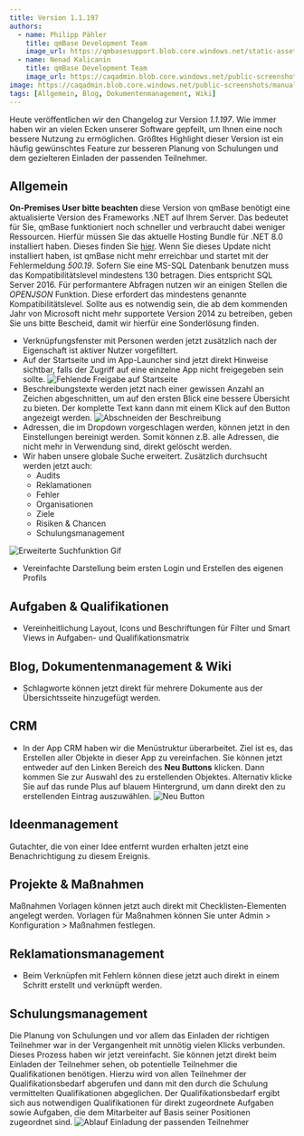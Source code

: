 ```yaml
---
title: Version 1.1.197
authors:
  - name: Philipp Pähler
    title: qmBase Development Team
    image_url: https://qmbasesupport.blob.core.windows.net/static-assets/img/persons/paehler_round.png
  - name: Nenad Kalicanin
    title: qmBase Development Team
    image_url: https://caqadmin.blob.core.windows.net/public-screenshots/manual-screenshots/nenad-profilePicture.jpg
image: https://caqadmin.blob.core.windows.net/public-screenshots/manual-screenshots/Screenshot%202023-11-15_crm_rating.png
tags: [Allgemein, Blog, Dokumentenmanagement, Wiki]
---
```


Heute veröffentlichen wir den Changelog zur Version _1.1.197_. Wie immer haben wir an vielen Ecken unserer Software gepfeilt, um Ihnen eine noch bessere Nutzung zu ermöglichen.
Größtes Highlight dieser Version ist ein häufig gewünschtes Feature zur besseren Planung von Schulungen und dem gezielteren Einladen der passenden Teilnehmer.

<!--truncate-->

## Allgemein

**On-Premises User bitte beachten** diese Version von qmBase benötigt eine aktualisierte Version des Frameworks .NET auf Ihrem Server.
Das bedeutet für Sie, qmBase funktioniert noch schneller und verbraucht dabei weniger Ressourcen.
Hierfür müssen Sie das aktuelle Hosting Bundle für .NET 8.0 installiert haben. Dieses finden Sie [hier](https://dotnet.microsoft.com/en-us/download/dotnet/8.0).
Wenn Sie dieses Update nicht installiert haben, ist qmBase nicht mehr erreichbar und startet mit der Fehlermeldung _500.19_.
Sofern Sie eine MS-SQL Datenbank benutzen muss das Kompatibilitätslevel mindestens 130 betragen. Dies entspricht SQL Server 2016.
Für performantere Abfragen nutzen wir an einigen Stellen die _OPENJSON_ Funktion. Diese erfordert das mindestens genannte Kompatibilitätslevel.
Sollte aus es notwendig sein, die ab dem kommenden Jahr von Microsoft nicht mehr supportete Version 2014 zu betreiben, geben Sie uns bitte Bescheid, damit wir hierfür eine Sonderlösung finden.

- Verknüpfungsfenster mit Personen werden jetzt zusätzlich nach der Eigenschaft ist aktiver Nutzer vorgefiltert.
- Auf der Startseite und im App-Launcher sind jetzt direkt Hinweise sichtbar, falls der Zugriff auf eine einzelne App nicht freigegeben sein sollte.
  ![Fehlende Freigabe auf Startseite](https://caqadmin.blob.core.windows.net/public-screenshots/manual-screenshots/Screenshot%202023-11-21_startpageAccess.png)
- Beschreibungstexte werden jetzt nach einer gewissen Anzahl an Zeichen abgeschnitten, um auf den ersten Blick eine bessere Übersicht zu bieten. Der komplette Text kann dann mit einem Klick auf den Button angezeigt werden.
  ![Abschneiden der Beschreibung](https://caqadmin.blob.core.windows.net/public-screenshots/manual-screenshots/2023-11-21_description-truncate.png)
- Adressen, die im Dropdown vorgeschlagen werden, können jetzt in den Einstellungen bereinigt werden. Somit können z.B. alle Adressen, die nicht mehr in Verwendung sind, direkt gelöscht werden.
- Wir haben unsere globale Suche erweitert. Zusätzlich durchsucht werden jetzt auch:
  - Audits
  - Reklamationen
  - Fehler
  - Organisationen
  - Ziele
  - Risiken & Chancen
  - Schulungsmanagement

![Erweiterte Suchfunktion Gif](https://caqadmin.blob.core.windows.net/public-screenshots/manual-screenshots/Search_extension.gif)

- Vereinfachte Darstellung beim ersten Login und Erstellen des eigenen Profils

## Aufgaben & Qualifikationen

- Vereinheitlichung Layout, Icons und Beschriftungen für Filter und Smart Views in Aufgaben- und Qualifikationsmatrix

## Blog, Dokumentenmanagement & Wiki

- Schlagworte können jetzt direkt für mehrere Dokumente aus der Übersichtsseite hinzugefügt werden.

## CRM

- In der App CRM haben wir die Menüstruktur überarbeitet. Ziel ist es, das Erstellen aller Objekte in dieser App zu vereinfachen.
  Sie können jetzt entweder auf den Linken Bereich des **Neu Buttons** klicken. Dann kommen Sie zur Auswahl des zu erstellenden Objektes.
  Alternativ klicke Sie auf das runde Plus auf blauem Hintergrund, um dann direkt den zu erstellenden Eintrag auszuwählen.
  ![Neu Button](https://caqadmin.blob.core.windows.net/public-screenshots/manual-screenshots/Screenshot%202023-12-11_newButton.png)

## Ideenmanagement

Gutachter, die von einer Idee entfernt wurden erhalten jetzt eine Benachrichtigung zu diesem Ereignis.

## Projekte & Maßnahmen

Maßnahmen Vorlagen können jetzt auch direkt mit Checklisten-Elementen angelegt werden. Vorlagen für Maßnahmen können Sie unter Admin > Konfiguration > Maßnahmen festlegen.

## Reklamationsmanagement

- Beim Verknüpfen mit Fehlern können diese jetzt auch direkt in einem Schritt erstellt und verknüpft werden.

## Schulungsmanagement

Die Planung von Schulungen und vor allem das Einladen der richtigen Teilnehmer war in der Vergangenheit mit unnötig vielen Klicks verbunden.
Dieses Prozess haben wir jetzt vereinfacht. Sie können jetzt direkt beim Einladen der Teilnehmer sehen, ob potentielle Teilnehmer die Qualifikationen benötigen.
Hierzu wird von allen Teilnehmer der Qualifikationsbedarf abgerufen und dann mit den durch die Schulung vermittelten Qualifikationen abgeglichen.
Der Qualifikationsbedarf ergibt sich aus notwendigen Qualifikationen für direkt zugeordnete Aufgaben sowie Aufgaben, die dem Mitarbeiter auf Basis seiner Positionen zugeordnet sind.
![Ablauf Einladung der passenden Teilnehmer](https://caqadmin.blob.core.windows.net/public-screenshots/manual-screenshots/20231218_trainingRequiredQualifications.gif)
